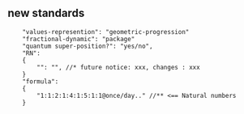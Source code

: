 
## new standards 
        "values-represention": "geometric-progression"
        "fractional-dynamic": "package"
        "quantum super-position?": "yes/no",
        "RN":
        {
            "": "", //* future notice: xxx, changes : xxx
        }
        "formula":
        {
            "1:1:2:1:4:1:5:1:1@once/day.." //** <== Natural numbers
		}